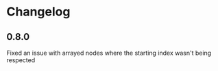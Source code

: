# Changelog

## 0.8.0
Fixed an issue with arrayed nodes where the starting index wasn't being respected

